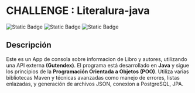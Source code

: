 # CHALLENGE : Literalura-java
![Static Badge](https://img.shields.io/badge/Java-22-green?style=flat) ![Static Badge](https://img.shields.io/badge/Version-1.0.0-red?style=flat) ![Static Badge](https://img.shields.io/badge/Estado-En_Desarrollo-gold?style=flat)

## Descripción
Este es un App de consola sobre informacion de Libro y autores,  utilizando una API externa **(Gutendex)**. El programa está desarrollado en **Java** y sigue los principios de la **Programación Orientada a Objetos (POO)**. Utiliza varias bibliotecas Maven y técnicas avanzadas como manejo de errores, listas enlazadas, y generación de archivos JSON, conexion a PostgreSQL, JPA.
